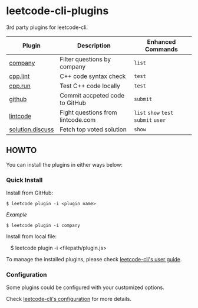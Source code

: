 # leetcode-cli-plugins
3rd party plugins for leetcode-cli.

|Plugin|Description|Enhanced Commands|
|-|-|-|
|[company](/docs/company.md)|Filter questions by company|`list`|
|[cpp.lint](/docs/cpp.lint.md)|C++ code syntax check|`test`|
|[cpp.run](/docs/cpp.run.md)|Test C++ code locally|`test`|
|[github](/docs/github.md)|Commit accpeted code to GitHub|`submit`|
|[lintcode](/docs/lintcode.md)|Fight questions from lintcode.com|`list` `show` `test` `submit` `user`|
|[solution.discuss](/docs/solution.discuss.md)|Fetch top voted solution|`show`|

## HOWTO

You can install the plugins in either ways below:

### Quick Install

Install from GitHub:

    $ leetcode plugin -i <plugin name>
    
*Example*

    $ leetcode plugin -i company
    
Install from local file:

    $ leetcode plugin -i <filepath/plugin.js>

To manage the installed plugins, please check [leetcode-cli's user guide](https://skygragon.github.io/leetcode-cli/commands#plugin).

### Configuration

Some plugins could be configured with your customized options.

Check [leetcode-cli's configuration](https://skygragon.github.io/leetcode-cli/advanced#configuration) for more details.
